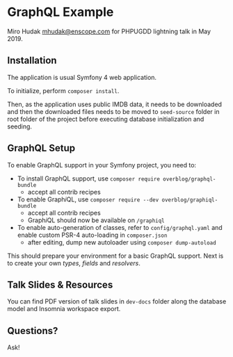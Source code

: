 # GraphQL Example

Miro Hudak <mhudak@enscope.com> for PHPUGDD lightning talk in May 2019.

## Installation

The application is usual Symfony 4 web application.

To initialize, perform `composer install`.

Then, as the application uses public IMDB data, it needs to be downloaded
and then the downloaded files needs to be moved to `seed-source` folder
in root folder of the project before executing database initialization
and seeding.

## GraphQL Setup

To enable GraphQL support in your Symfony project, you need to:

- To install GraphQL support, use `composer require overblog/graphql-bundle`
  - accept all contrib recipes
- To enable Graph*i*QL, use `composer require --dev overblog/graphiql-bundle`
  - accept all contrib recipes
  - Graph*i*QL should now be available on `/graphiql`
- To enable auto-generation of classes, refer to `config/graphql.yaml` 
  and enable custom PSR-4 auto-loading in `composer.json`
  - after editing, dump new autoloader using `composer dump-autoload`

This should prepare your environment for a basic GraphQL support.
Next is to create your own *types*, *fields* and *resolvers*.

## Talk Slides & Resources

You can find PDF version of talk slides in `dev-docs` folder along the database model and Insomnia workspace export.

## Questions?

Ask!
